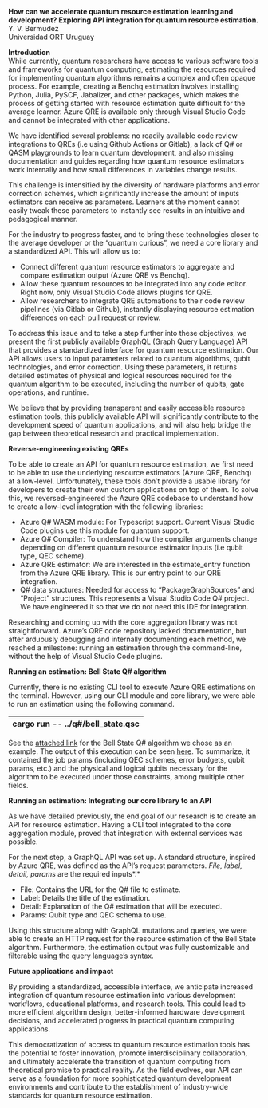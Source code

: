 **How can we accelerate quantum resource estimation learning and development? Exploring API integration for quantum resource estimation.**  
Y. V. Bermudez  
Universidad ORT Uruguay

**Introduction**  
While currently, quantum researchers have access to various software tools and frameworks for quantum computing, estimating the resources required for implementing quantum algorithms remains a complex and often opaque process. For example, creating a Benchq estimation involves installing Python, Julia, PySCF, Jabalizer, and other packages, which makes the process of getting started with resource estimation quite difficult for the average learner. Azure QRE is available only through Visual Studio Code and cannot be integrated with other applications.

We have identified several problems: no readily available code review integrations to QREs (i.e using Github Actions or Gitlab), a lack of Q\# or QASM playgrounds to learn quantum development, and also missing documentation and guides regarding how quantum resource estimators work internally and how small differences in variables change results.

This challenge is intensified by the diversity of hardware platforms and error correction schemes, which significantly increase the amount of inputs estimators can receive as parameters. Learners at the moment cannot easily tweak these parameters to instantly see results in an intuitive and pedagogical manner.

For the industry to progress faster, and to bring these technologies closer to the average developer or the “quantum curious”, we need a core library and a standardized API. This will allow us to:

* Connect different quantum resource estimators to aggregate and compare estimation output (Azure QRE vs Benchq).  
* Allow these quantum resources to be integrated into any code editor. Right now, only Visual Studio Code allows plugins for QRE.  
* Allow researchers to integrate QRE automations to their code review pipelines (via Gitlab or Github), instantly displaying resource estimation differences on each pull request or review.

To address this issue and to take a step further into these objectives, we present the first publicly available GraphQL (Graph Query Language) API that provides a standardized interface for quantum resource estimation. Our API allows users to input parameters related to quantum algorithms, qubit technologies, and error correction. Using these parameters, it returns detailed estimates of physical and logical resources required for the quantum algorithm to be executed, including the number of qubits, gate operations, and runtime.

We believe that by providing transparent and easily accessible resource estimation tools, this publicly available API will significantly contribute to the development speed of quantum applications, and will also help bridge the gap between theoretical research and practical implementation.

**Reverse-engineering existing QREs**

To be able to create an API for quantum resource estimation, we first need to be able to use the underlying resource estimators (Azure QRE, Benchq) at a low-level. Unfortunately, these tools don’t provide a usable library for developers to create their own custom applications on top of them. To solve this, we reversed-engineered the Azure QRE codebase to understand how to create a low-level integration with the following libraries:

* Azure Q\# WASM module: For Typescript support. Current Visual Studio Code plugins use this module for quantum support.  
* Azure Q\# Compiler: To understand how the compiler arguments change depending on different quantum resource estimator inputs (i.e qubit type, QEC scheme).  
* Azure QRE estimator: We are interested in the estimate\_entry function from the Azure QRE library. This is our entry point to our QRE integration.  
* Q\# data structures: Needed for access to “PackageGraphSources” and “Project” structures.​​ This represents a Visual Studio Code Q\# project. We have engineered it so that we do not need this IDE for integration.

Researching and coming up with the core aggregation library was not straightforward. Azure’s QRE code repository lacked documentation, but after arduously debugging and internally documenting each method, we reached a milestone: running an estimation through the command-line, without the help of Visual Studio Code plugins.

**Running an estimation: Bell State Q\# algorithm**

Currently, there is no existing CLI tool to execute Azure QRE estimations on the terminal. However, using our CLI module and core library, we were able to run an estimation using the following command.

| cargo run \-- ../q\#/bell\_state.qsc |
| :---- |

See the [attached link](https://gist.github.com/vincentes/dae219f7c0decba3c0d0f2e8e7ff9d1a) for the Bell State Q\# algorithm we chose as an example. The output of this execution can be seen [here](https://gist.github.com/vincentes/954838f2b13910c3ea0ebda124777517). To summarize, it contained the job params (including QEC schemes, error budgets, qubit params, etc.) and the physical and logical qubits necessary for the algorithm to be executed under those constraints, among multiple other fields.

**Running an estimation: Integrating our core library to an API**

As we have detailed previously, the end goal of our research is to create an API for resource estimation. Having a CLI tool integrated to the core aggregation module, proved that integration with external services was possible.

For the next step, a GraphQL API was set up. A standard structure, inspired by Azure QRE, was defined as the API’s request parameters. *File, label, detail, params​​* are the required inputs*.* 

* File: Contains the URL for the Q\# file to estimate.  
* Label: Details the title of the estimation.  
* Detail: Explanation of the Q\# estimation that will be executed.  
* Params: Qubit type and QEC schema to use.

Using this structure along with GraphQL mutations and queries, we were able to create an HTTP request for the resource estimation of the Bell State algorithm. Furthermore, the estimation output was fully customizable and filterable using the query language’s syntax.

**Future applications and impact**

By providing a standardized, accessible interface, we anticipate increased integration of quantum resource estimation into various development workflows, educational platforms, and research tools. This could lead to more efficient algorithm design, better-informed hardware development decisions, and accelerated progress in practical quantum computing applications.

This democratization of access to quantum resource estimation tools has the potential to foster innovation, promote interdisciplinary collaboration, and ultimately accelerate the transition of quantum computing from theoretical promise to practical reality. As the field evolves, our API can serve as a foundation for more sophisticated quantum development environments and contribute to the establishment of industry-wide standards for quantum resource estimation.

